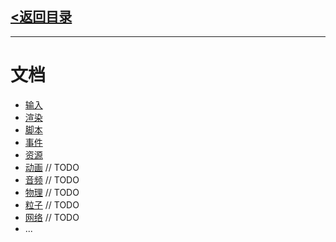 ## [<返回目录](../../README.md)
---
# 文档
- [输入](./输入.MD)
- [渲染](./渲染.MD)
- [脚本](./脚本.MD)
- [事件](./事件.MD)
- [资源](./资源.MD)
- [动画](./动画.MD) // TODO
- [音频](./音频.MD) // TODO
- [物理](./物理.MD) // TODO
- [粒子](./粒子.MD) // TODO
- [网络](./网络.MD) // TODO
- ...
